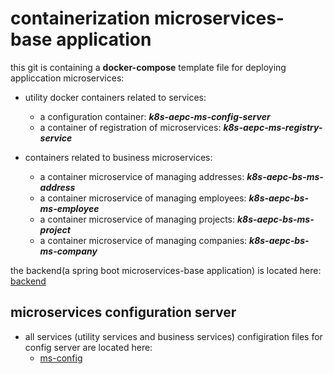 # containerization microservices-base application

this git is containing a **docker-compose** template file for deploying appliccation microservices:

* utility docker containers related to services:
	 * a configuration container: ***k8s-aepc-ms-config-server***
	 * a container of registration of microservices: ***k8s-aepc-ms-registry-service***
 
* containers related to business microservices:

	* a container microservice of managing addresses: ***k8s-aepc-bs-ms-address***
	* a container microservice of managing employees: ***k8s-aepc-bs-ms-employee***
	* a container microservice of managing projects: ***k8s-aepc-bs-ms-project***
	* a container microservice of managing companies: ***k8s-aepc-bs-ms-company***

the backend(a spring boot microservices-base application) is located here: [backend](https://github.com/placidenduwayo1/K8s-AEPC-Back.git)

## microservices configuration server
- all services (utility services and business services) configiration files for config server are located here: 
	- [ms-config](https://github.com/placidenduwayo1/config-files-center/tree/main/for-k8s-aepc-back-project)

